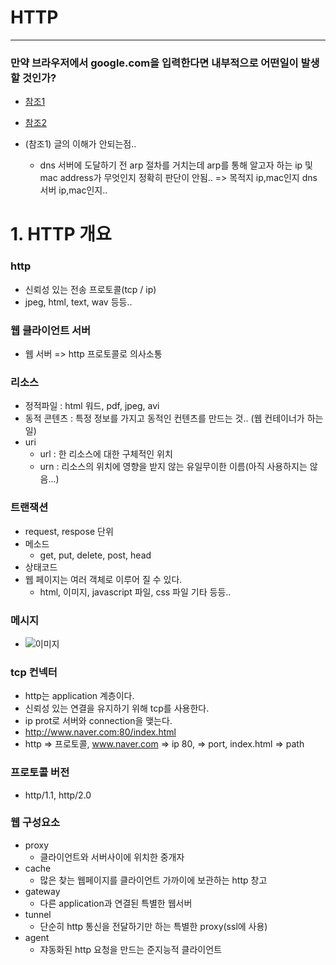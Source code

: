 # HTTP
----

### 만약 브라우저에서 google.com을 입력한다면 내부적으로 어떤일이 발생할 것인가?

- [참조1](https://github.com/alex/what-happens-when)

- [참조2](https://medium.com/@maneesha.wijesinghe1/what-happens-when-you-type-an-url-in-the-browser-and-press-enter-bb0aa2449c1a)

- (참조1) 글의 이해가 안되는점..
	- dns 서버에 도달하기 전 arp 절차를 거치는데 arp를 통해 알고자 하는 ip 및 mac address가 무엇인지 정확히 판단이 안됨.. => 목적지 ip,mac인지 dns 서버 ip,mac인지..	

# 1. HTTP 개요

### http

- 신뢰성 있는 전송 프로토콜(tcp / ip)
- jpeg, html, text, wav 등등..

### 웹 클라이언트 서버

- 웹 서버 => http 프로토콜로 의사소통

### 리소스

- 정적파일 : html 워드, pdf, jpeg, avi
- 동적 콘텐츠 : 특정 정보를 가지고 동적인 컨텐츠를 만드는 것.. (웹 컨테이너가 하는일)
- uri
	- url : 한 리소스에 대한 구체적인 위치
	- urn : 리소스의 위치에 영향을 받지 않는 유일무이한 이름(아직 사용하지는 않음...)
	
### 트랜잭션

- request, respose 단위
- 메소드
	- get, put, delete, post, head
- 상태코드
- 웹 페이지는 여러 객체로 이루어 질 수 있다.
	- html, 이미지, javascript 파일, css 파일 기타 등등..
	
### 메시지

- ![이미지](https://mdn.mozillademos.org/files/13827/HTTPMsgStructure2.png)

### tcp 컨넥터

- http는 application 계층이다.
- 신뢰성 있는 연결을 유지하기 위해 tcp를 사용한다.
- ip prot로 서버와 connection을 맺는다.
- http://www.naver.com:80/index.html
- http => 프로토콜, www.naver.com => ip 80, => port, index.html => path

### 프로토콜 버전

- http/1.1, http/2.0

### 웹 구성요소

- proxy
	- 클라이언트와 서버사이에 위치한 중개자
- cache
	- 많은 찾는 웹페이지를 클라이언트 가까이에 보관하는 http 창고
- gateway
	- 다른 application과 연결된 특별한 웹서버
- tunnel
	- 단순히 http 통신을 전달하기만 하는 특별한 proxy(ssl에 사용)
- agent
	- 쟈동화된 http 요청을 만드는 준지능적 클라이언트


	

		


